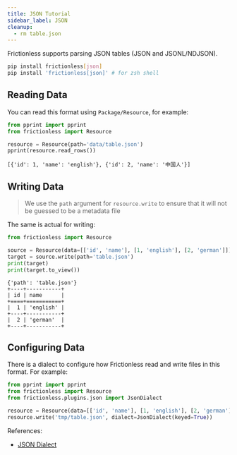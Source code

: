 ```yaml
---
title: JSON Tutorial
sidebar_label: JSON
cleanup:
  - rm table.json
---
```


Frictionless supports parsing JSON tables (JSON and JSONL/NDJSON).

```bash title="CLI"
pip install frictionless[json]
pip install 'frictionless[json]' # for zsh shell
```

## Reading Data

You can read this format using `Package/Resource`, for example:

```python script title="Python"
from pprint import pprint
from frictionless import Resource

resource = Resource(path='data/table.json')
pprint(resource.read_rows())
```
```
[{'id': 1, 'name': 'english'}, {'id': 2, 'name': '中国人'}]
```

## Writing Data

> We use the `path` argument for `resource.write` to ensure that it will not be guessed to be a metadata file

The same is actual for writing:

```python script title="Python"
from frictionless import Resource

source = Resource(data=[['id', 'name'], [1, 'english'], [2, 'german']])
target = source.write(path='table.json')
print(target)
print(target.to_view())
```
```
{'path': 'table.json'}
+----+-----------+
| id | name      |
+====+===========+
|  1 | 'english' |
+----+-----------+
|  2 | 'german'  |
+----+-----------+
```

## Configuring Data

There is a dialect to configure how Frictionless read and write files in this format. For example:

```python title="Python"
from pprint import pprint
from frictionless import Resource
from frictionless.plugins.json import JsonDialect

resource = Resource(data=[['id', 'name'], [1, 'english'], [2, 'german']])
resource.write('tmp/table.json', dialect=JsonDialect(keyed=True))
```

References:
- [JSON Dialect](../../references/formats-reference.md#json)
